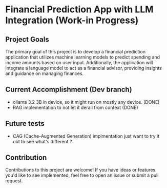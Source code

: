 # Financial Prediction App with LLM Integration (Work-in Progress)

## Project Goals

The primary goal of this project is to develop a financial prediction application that utilizes machine learning models to predict spending and income amounts based on user input. Additionally, the application will integrate a language model to act as a financial advisor, providing insights and guidance on managing finances.

## Current Accomplishment (Dev branch)
   - ollama 3.2 3B in device, so it might run on mostly any device. (DONE)
   - RAG implementation to not let it derail from context (DONE)

## Future tests 
- CAG (Cache-Augmented Generation) implmentation just want to try it out to see what's different ? 


## Contribution

Contributions to this project are welcome! If you have ideas or features you'd like to see implemented, feel free to open an issue or submit a pull request.
